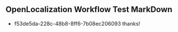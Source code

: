 ## OpenLocalization Workflow Test MarkDown
* f53de5da-228c-48b8-8ff6-7b08ec206093 
thanks!<!--HONumber=Mar16_HO2-->
